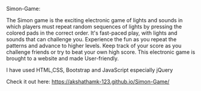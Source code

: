 Simon-Game:

The Simon game is the exciting electronic game of lights and sounds in which players must repeat random sequences of lights by pressing the colored pads in the correct order. It's fast-paced play, with lights and sounds that can challenge you. Experience the fun as you repeat the patterns and advance to higher levels. Keep track of your score as you challenge friends or try to beat your own high score.
This electronic game is brought to a website and made User-friendly.

I have used HTML,CSS, Bootstrap and JavaScript especially jQuery 

Check it out here: https://akshathamk-123.github.io/Simon-Game/
